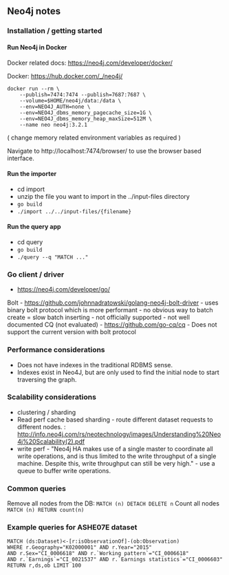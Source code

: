 
## Neo4j notes

### Installation / getting started

#### Run Neo4j in Docker
Docker related docs: https://neo4j.com/developer/docker/

Docker: https://hub.docker.com/_/neo4j/

```
docker run --rm \
    --publish=7474:7474 --publish=7687:7687 \
    --volume=$HOME/neo4j/data:/data \
    --env=NEO4J_AUTH=none \
    --env=NEO4J_dbms_memory_pagecache_size=1G \
    --env=NEO4J_dbms_memory_heap_maxSize=512M \
    --name neo neo4j:3.2.1
```
( change memory related environment variables as required )

Navigate to http://localhost:7474/browser/ to use the browser based interface.

#### Run the importer

- cd import
- unzip the file you want to import in the ../input-files directory
- `go build`
- `./import ../../input-files/{filename}`

#### Run the query app

- cd query
- `go build`
- `./query --q "MATCH ..."`

### Go client / driver
 - https://neo4j.com/developer/go/

Bolt - https://github.com/johnnadratowski/golang-neo4j-bolt-driver
    - uses binary bolt protocol which is more performant
    - no obvious way to batch create = slow batch inserting
    - not officially supported
    - not well documented
CQ (not evaluated) - https://github.com/go-cq/cq
    - Does not support the current version with bolt protocol

### Performance considerations
 - Does not have indexes in the traditional RDBMS sense.
 - Indexes exist in Neo4J, but are only used to find the initial node to start traversing the graph.
 
### Scalability considerations
 - clustering / sharding
 - Read perf cache based sharding - route different dataset requests to different nodes. : http://info.neo4j.com/rs/neotechnology/images/Understanding%20Neo4j%20Scalability(2).pdf
 - write perf - "Neo4j HA makes use of a single master to coordinate all write operations, and is thus limited to the write throughput of a single machine. Despite this, write throughput can still be very high." - use a queue to buffer write operations.

### Common queries

Remove all nodes from the DB: `MATCH (n) DETACH DELETE n`
Count all nodes `MATCH (n) RETURN count(n)`

### Example queries for ASHE07E dataset

```
MATCH (ds:Dataset)<-[r:isObservationOf]-(ob:Observation)
WHERE r.Geography="K02000001" AND r.Year="2015" 
AND r.Sex="CI_0006618" AND r.`Working pattern`="CI_0006618" 
AND r.`Earnings`="CI_0021537" AND r.`Earnings statistics`="CI_0006603"
RETURN r,ds,ob LIMIT 100
```